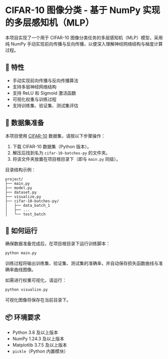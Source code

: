# CIFAR-10 图像分类 - 基于 NumPy 实现的多层感知机（MLP）

本项目实现了一个用于 CIFAR-10 图像分类任务的多层感知机（MLP）模型，采用纯 NumPy 手动实现前向传播与反向传播，以便深入理解神经网络结构与梯度计算过程。

## 🧠 特性
- 手动实现前向传播与反向传播算法
- 支持多层神经网络结构
- 支持 ReLU 和 Sigmoid 激活函数
- 可视化权重与训练过程
- 支持训练集、验证集、测试集评估

## 📁 数据集准备

本项目使用 [CIFAR-10](https://www.cs.toronto.edu/~kriz/cifar.html) 数据集，请按以下步骤操作：

1. 下载 CIFAR-10 数据集（Python 版本）。
2. 解压后找到名为 `cifar-10-batches-py` 的文件夹。
3. 将该文件夹放置在项目根目录下（即与 `main.py` 同级）。

目录结构示例：

```
project/
├── main.py
├── model.py
├── dataset.py
├── visualize.py
├── cifar-10-batches-py/
│   ├── data_batch_1
│   ├── ...
│   └── test_batch
```

## 🚀 如何运行

确保数据准备完成后，在项目根目录下运行训练脚本：

```bash
python main.py
```

训练过程将输出训练集、验证集、测试集的准确率，并自动保存损失函数曲线与准确率曲线图像。

如需进行权重可视化，请运行：

```bash
python visualize.py
```

可视化图像将保存在当前目录下。

## 📦 环境要求

- Python 3.8 及以上版本
- NumPy 1.24.3 及以上版本
- Matplotlib 3.7.5 及以上版本
- `pickle`（Python 内置模块）

